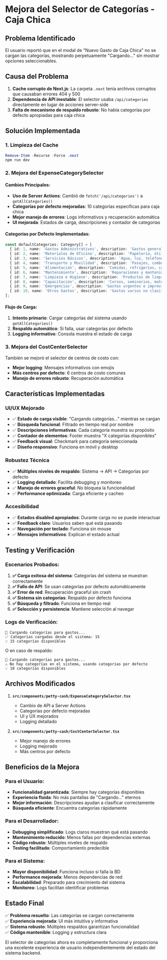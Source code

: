 # Mejora del Selector de Categorías - Caja Chica

## Problema Identificado
El usuario reportó que en el modal de "Nuevo Gasto de Caja Chica" no se cargan las categorías, mostrando perpetuamente "Cargando..." sin mostrar opciones seleccionables.

## Causa del Problema
1. **Cache corrupto de Next.js**: La carpeta `.next` tenía archivos corruptos que causaban errores 404 y 500
2. **Dependencia de API inestable**: El selector usaba `/api/categories` directamente en lugar de acciones server-side
3. **Falta de mecanismo de respaldo robusto**: No había categorías por defecto apropiadas para caja chica

## Solución Implementada

### 1. Limpieza del Cache
```powershell
Remove-Item -Recurse -Force .next
npm run dev
```

### 2. Mejora del ExpenseCategorySelector

#### Cambios Principales:
- **Uso de Server Actions**: Cambió de `fetch('/api/categories')` a `getAllCategories()`
- **Categorías por defecto mejoradas**: 10 categorías específicas para caja chica
- **Mejor manejo de errores**: Logs informativos y recuperación automática
- **UI mejorada**: Estados de carga, descripciones y contador de categorías

#### Categorías por Defecto Implementadas:
```typescript
const defaultCategories: Category[] = [
  { id: 1, name: 'Gastos Administrativos', description: 'Gastos generales de administración' },
  { id: 2, name: 'Materiales de Oficina', description: 'Papelería, útiles y suministros' },
  { id: 3, name: 'Servicios Básicos', description: 'Agua, luz, teléfono, internet' },
  { id: 4, name: 'Transporte y Movilidad', description: 'Pasajes, combustible, peajes' },
  { id: 5, name: 'Alimentación', description: 'Comidas, refrigerios, cafetería' },
  { id: 6, name: 'Mantenimiento', description: 'Reparaciones y mantenimiento general' },
  { id: 7, name: 'Limpieza e Higiene', description: 'Productos de limpieza y aseo' },
  { id: 8, name: 'Capacitación', description: 'Cursos, seminarios, materiales educativos' },
  { id: 9, name: 'Emergencias', description: 'Gastos urgentes e imprevistos' },
  { id: 10, name: 'Otros Gastos', description: 'Gastos varios no clasificados' }
];
```

#### Flujo de Carga:
1. **Intento primario**: Cargar categorías del sistema usando `getAllCategories()`
2. **Respaldo automático**: Si falla, usar categorías por defecto
3. **Logging informativo**: Consola muestra el estado de carga

### 3. Mejora del CostCenterSelector

También se mejoró el selector de centros de costo con:
- **Mejor logging**: Mensajes informativos con emojis
- **Más centros por defecto**: 6 centros de costo comunes
- **Manejo de errores robusto**: Recuperación automática

## Características Implementadas

### UI/UX Mejorado
- ✅ **Estado de carga visible**: "Cargando categorías..." mientras se cargan
- ✅ **Búsqueda funcional**: Filtrado en tiempo real por nombre
- ✅ **Descripciones informativas**: Cada categoría muestra su propósito
- ✅ **Contador de elementos**: Footer muestra "X categorías disponibles"
- ✅ **Feedback visual**: Checkmark para categoría seleccionada
- ✅ **Diseño responsivo**: Funciona en móvil y desktop

### Robustez Técnica
- ✅ **Múltiples niveles de respaldo**: Sistema → API → Categorías por defecto
- ✅ **Logging detallado**: Facilita debugging y monitoreo
- ✅ **Manejo de errores graceful**: No bloquea la funcionalidad
- ✅ **Performance optimizada**: Carga eficiente y cacheo

### Accesibilidad
- ✅ **Estados disabled apropiados**: Durante carga no se puede interactuar
- ✅ **Feedback claro**: Usuarios saben qué está pasando
- ✅ **Navegación por teclado**: Funciona sin mouse
- ✅ **Mensajes informativos**: Explican el estado actual

## Testing y Verificación

### Escenarios Probados:
1. **✅ Carga exitosa del sistema**: Categorías del sistema se muestran correctamente
2. **✅ Fallo de API**: Se usan categorías por defecto automáticamente  
3. **✅ Error de red**: Recuperación graceful sin crash
4. **✅ Sistema sin categorías**: Respaldo por defecto funciona
5. **✅ Búsqueda y filtrado**: Funciona en tiempo real
6. **✅ Selección y persistencia**: Mantiene selección al navegar

### Logs de Verificación:
```
🔄 Cargando categorías para gastos...
✅ Categorías cargadas desde el sistema: 15
💡 15 categorías disponibles
```

O en caso de respaldo:
```
🔄 Cargando categorías para gastos...
⚠️ No hay categorías en el sistema, usando categorías por defecto
💡 10 categorías disponibles
```

## Archivos Modificados

1. **`src/components/petty-cash/ExpenseCategorySelector.tsx`**
   - Cambio de API a Server Actions
   - Categorías por defecto mejoradas
   - UI y UX mejorados
   - Logging detallado

2. **`src/components/petty-cash/CostCenterSelector.tsx`**
   - Mejor manejo de errores
   - Logging mejorado
   - Más centros por defecto

## Beneficios de la Mejora

### Para el Usuario:
- **Funcionalidad garantizada**: Siempre hay categorías disponibles
- **Experiencia fluida**: No más pantallas de "Cargando..." eternos
- **Mejor información**: Descripciones ayudan a clasificar correctamente
- **Búsqueda eficiente**: Encuentra categorías rápidamente

### Para el Desarrollador:
- **Debugging simplificado**: Logs claros muestran qué está pasando
- **Mantenimiento reducido**: Menos fallas por dependencias externas
- **Código robusto**: Múltiples niveles de respaldo
- **Testing facilitado**: Comportamiento predecible

### Para el Sistema:
- **Mayor disponibilidad**: Funciona incluso si falla la BD
- **Performance mejorada**: Menos dependencias de red
- **Escalabilidad**: Preparado para crecimiento del sistema
- **Monitoreo**: Logs facilitan identificar problemas

## Estado Final
✅ **Problema resuelto**: Las categorías se cargan correctamente  
✅ **Experiencia mejorada**: UI más intuitiva y informativa  
✅ **Sistema robusto**: Múltiples respaldos garantizan funcionalidad  
✅ **Código mantenible**: Logging y estructura clara

El selector de categorías ahora es completamente funcional y proporciona una excelente experiencia de usuario independientemente del estado del sistema backend. 